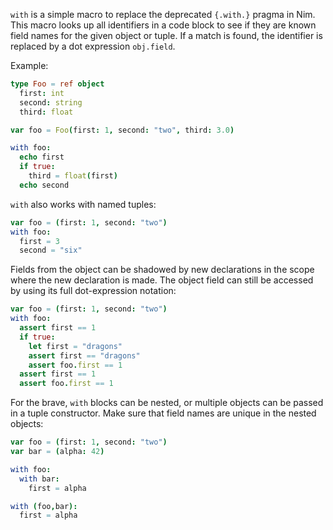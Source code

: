 
`with` is a simple macro to replace the deprecated ``{.with.}`` pragma in Nim.
This macro looks up all identifiers in a code block to see if they are known
field names for the given object or tuple. If a match is found, the identifier
is replaced by a dot expression ``obj.field``.

Example:


```nim
type Foo = ref object
  first: int
  second: string
  third: float

var foo = Foo(first: 1, second: "two", third: 3.0)

with foo:
  echo first
  if true:
    third = float(first)
  echo second
```


``with`` also works with named tuples:

```nim
var foo = (first: 1, second: "two")
with foo:
  first = 3
  second = "six"
```


Fields from the object can be shadowed by new declarations in the scope where
the new declaration is made. The object field can still be accessed by using its
full dot-expression notation:


```nim
var foo = (first: 1, second: "two")
with foo:
  assert first == 1
  if true:
    let first = "dragons"
    assert first == "dragons" 
    assert foo.first == 1
  assert first == 1
  assert foo.first == 1
```


For the brave, ``with`` blocks can be nested, or multiple objects can be passed
in a tuple constructor. Make sure that field names are unique in the nested
objects:

```nim
var foo = (first: 1, second: "two")
var bar = (alpha: 42)

with foo:
  with bar:
    first = alpha

with (foo,bar):
  first = alpha
```
